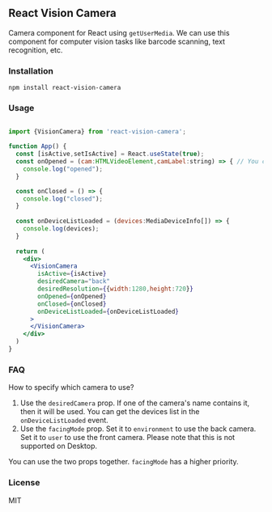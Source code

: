 
## React Vision Camera

Camera component for React using `getUserMedia`. We can use this component for computer vision tasks like barcode scanning, text recognition, etc.

### Installation

```
npm install react-vision-camera
```

### Usage

```jsx

import {VisionCamera} from 'react-vision-camera';

function App() {
  const [isActive,setIsActive] = React.useState(true);
  const onOpened = (cam:HTMLVideoElement,camLabel:string) => { // You can access the video element in the onOpened event
    console.log("opened"); 
  }

  const onClosed = () => {
    console.log("closed");
  }
  
  const onDeviceListLoaded = (devices:MediaDeviceInfo[]) => {
    console.log(devices);
  }
  
  return (
    <div>
      <VisionCamera 
        isActive={isActive}
        desiredCamera="back"
        desiredResolution={{width:1280,height:720}}
        onOpened={onOpened}
        onClosed={onClosed}
        onDeviceListLoaded={onDeviceListLoaded}
      >
      </VisionCamera>
    </div>
  )
}

```

### FAQ

How to specify which camera to use?

1. Use the `desiredCamera` prop. If one of the camera's name contains it, then it will be used. You can get the devices list in the `onDeviceListLoaded` event.
2. Use the `facingMode` prop. Set it to `environment` to use the back camera. Set it to `user` to use the front camera. Please note that this is not supported on Desktop.

You can use the two props together. `facingMode` has a higher priority.

### License

MIT